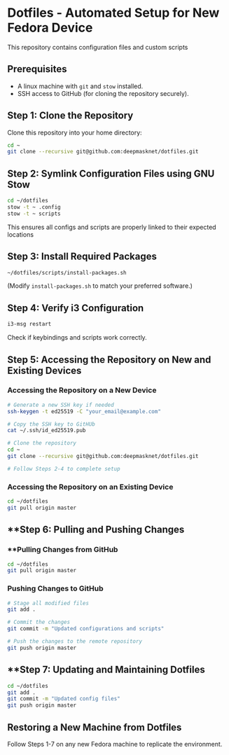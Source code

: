 # Dotfiles - Automated Setup for New Fedora Device

This repository contains configuration files and custom scripts

## **Prerequisites**
- A linux machine with `git` and `stow` installed.
- SSH access to GitHub (for cloning the repository securely).

## **Step 1: Clone the Repository**
Clone this repository into your home directory:
```bash
cd ~
git clone --recursive git@github.com:deepmasknet/dotfiles.git
```

## **Step 2: Symlink Configuration Files using GNU Stow**
```bash
cd ~/dotfiles
stow -t ~ .config
stow -t ~ scripts
```
This ensures all configs and scripts are properly linked to their expected locations

## **Step 3: Install Required Packages**
```bash
~/dotfiles/scripts/install-packages.sh
```
(Modify `install-packages.sh` to match your preferred software.)

## **Step 4: Verify i3 Configuration**
```bash
i3-msg restart
```
Check if keybindings and scripts work correctly.

## **Step 5: Accessing the Repository on New and Existing Devices**
### **Accessing the Repository on a New Device**
```bash
# Generate a new SSH key if needed
ssh-keygen -t ed25519 -C "your_email@example.com"

# Copy the SSH key to GitHUb
cat ~/.ssh/id_ed25519.pub

# Clone the repository
cd ~
git clone --recursive git@github.com:deepmasknet/dotfiles.git

# Follow Steps 2-4 to complete setup
```

### **Accessing the Repository on an Existing Device**
```bash
cd ~/dotfiles
git pull origin master
```

## **Step 6: Pulling and Pushing Changes
### **Pulling Changes from GitHub
```bash
cd ~/dotfiles
git pull origin master
```

### **Pushing Changes to GitHub**
```bash
# Stage all modified files
git add .

# Commit the changes
git commit -m "Updated configurations and scripts"

# Push the changes to the remote repository
git push origin master
```

## **Step 7: Updating and Maintaining Dotfiles
```bash
cd ~/dotfiles
git add .
git commit -m "Updated config files"
git push origin master
```

## Restoring a New Machine from Dotfiles
Follow Steps 1-7 on any new Fedora machine to replicate the environment.
